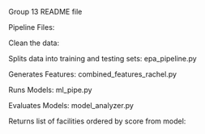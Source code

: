 Group 13 README file

Pipeline Files:

Clean the data:

Splits data into training and testing sets: epa_pipeline.py

Generates Features: combined_features_rachel.py

Runs Models: ml_pipe.py

Evaluates Models: model_analyzer.py

Returns list of facilities ordered by score from model: